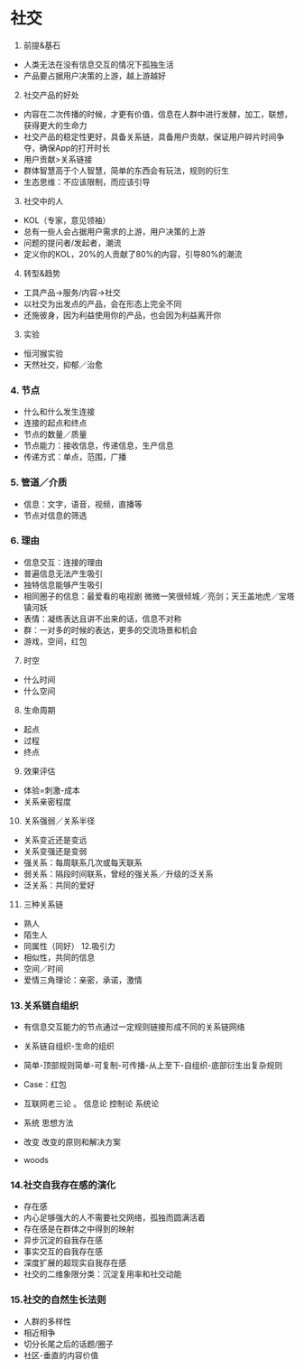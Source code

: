 # 社交
1. 前提&基石
* 人类无法在没有信息交互的情况下孤独生活
* 产品要占据用户决策的上游，越上游越好
2. 社交产品的好处
* 内容在二次传播的时候，才更有价值，信息在人群中进行发酵，加工，联想，获得更大的生命力
* 社交产品的稳定性更好，具备关系链，具备用户贡献，保证用户碎片时间争夺，确保App的打开时长
* 用户贡献>关系链接
* 群体智慧高于个人智慧，简单的东西会有玩法，规则的衍生
* 生态思维：不应该限制，而应该引导
3. 社交中的人
* KOL（专家，意见领袖）
* 总有一些人会占据用户需求的上游，用户决策的上游
* 问题的提问者/发起者，潮流
* 定义你的KOL，20%的人贡献了80%的内容，引导80%的潮流
4. 转型&趋势
* 工具产品->服务/内容->社交
* 以社交为出发点的产品，会在形态上完全不同
* 还施彼身，因为利益使用你的产品，也会因为利益离开你
3. 实验
* 恒河猴实验
* 天然社交，抑郁／治愈
### 4. 节点
* 什么和什么发生连接
* 连接的起点和终点
* 节点的数量／质量
* 节点能力：接收信息，传递信息，生产信息
* 传递方式：单点，范围，广播
### 5. 管道／介质
* 信息：文字，语音，视频，直播等
* 节点对信息的筛选
### 6. 理由
* 信息交互：连接的理由
* 普遍信息无法产生吸引
* 独特信息能够产生吸引
* 相同圈子的信息：最爱看的电视剧 微微一笑很倾城／亮剑；天王盖地虎／宝塔镇河妖
* 表情：凝练表达且讲不出来的话，信息不对称
* 群：一对多的时候的表达，更多的交流场景和机会
* 游戏，空间，红包
7. 时空
* 什么时间
* 什么空间
8. 生命周期
* 起点
* 过程
* 终点
9. 效果评估
* 体验=刺激-成本
* 关系亲密程度
10. 关系强弱／关系半径
* 关系变近还是变远
* 关系变强还是变弱
* 强关系：每周联系几次或每天联系
* 弱关系：隔段时间联系，曾经的强关系／升级的泛关系
* 泛关系：共同的爱好
11. 三种关系链
* 熟人
* 陌生人
* 同属性（同好）
12.吸引力
* 相似性，共同的信息
* 空间／时间
* 爱情三角理论：亲密，承诺，激情
### 13.关系链自组织
* 有信息交互能力的节点通过一定规则链接形成不同的关系链网络
* 关系链自组织-生命的组织
* 简单-顶部规则简单-可复制-可传播-从上至下-自组织-底部衍生出复杂规则
* Case：红包

* 互联网老三论 。 信息论 控制论 系统论
* 系统 思想方法
* 改变 改变的原则和解决方案
* woods 
### 14.社交自我存在感的演化
* 存在感
* 内心足够强大的人不需要社交网络，孤独而圆满活着
* 存在感是在群体之中得到的映射
* 异步沉淀的自我存在感
* 事实交互的自我存在感
* 深度扩展的超现实自我存在感
* 社交的二维象限分类：沉淀复用率和社交动能
### 15.社交的自然生长法则
* 人群的多样性
* 相近相争
* 切分长尾之后的话题/圈子
* 社区-垂直的内容价值
